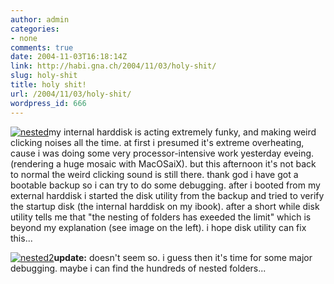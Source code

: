 ```yaml
---
author: admin
categories:
- none
comments: true
date: 2004-11-03T16:18:14Z
link: http://habi.gna.ch/2004/11/03/holy-shit/
slug: holy-shit
title: holy shit!
url: /2004/11/03/holy-shit/
wordpress_id: 666
---
```


[![nested](http://habi.gna.ch/blog/images/nested-tm.jpg)](http://habi.gna.ch/blog/images/nested.jpg)my internal harddisk is acting extremely funky, and making weird clicking noises all the time.
at first i presumed it's extreme overheating, cause i was doing some very processor-intensive work yesterday eveing. (rendering a huge mosaic with MacOSaiX). but this afternoon it's not back to normal the weird clicking sound is still there.
thank god i have got a bootable backup so i can try to do some debugging.
after i booted from my external harddisk i started the disk utility from the backup and tried to verify the startup disk (the internal harddisk on my ibook). after a short while disk utility tells me that "the nesting of folders has exeeded the limit" which is beyond my explanation (see image on the left). i hope disk utility can fix this...

[![nested2](http://habi.gna.ch/blog/images/nested2-tm.jpg)](http://habi.gna.ch/blog/images/nested2.jpg)**update:** doesn't seem so. i guess then it's time for some major debugging. maybe i can find the hundreds of nested folders...   

